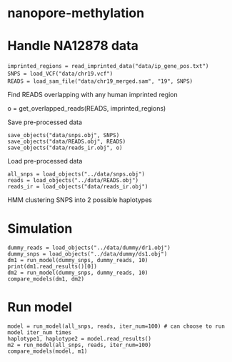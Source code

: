 # nanopore-methylation

# Handle NA12878 data

	imprinted_regions = read_imprinted_data("data/ip_gene_pos.txt")　　
	SNPS = load_VCF("data/chr19.vcf")　　
	READS = load_sam_file("data/chr19_merged.sam", "19", SNPS)　　

Find READS overlapping with any human imprinted region

o = get_overlapped_reads(READS, imprinted_regions)

Save pre-processed data

	save_objects("data/snps.obj", SNPS)
	save_objects("data/READS.obj", READS)
	save_objects("data/reads_ir.obj", o)

Load pre-processed data
	
	all_snps = load_objects("../data/snps.obj")
	reads = load_objects("../data/READS.obj")
	reads_ir = load_objects("data/reads_ir.obj")

HMM clustering SNPS into 2 possible haplotypes

# Simulation
	dummy_reads = load_objects("../data/dummy/dr1.obj")
	dummy_snps = load_objects("../data/dummy/ds1.obj")
	dm1 = run_model(dummy_snps, dummy_reads, 10)
	print(dm1.read_results()[0])
	dm2 = run_model(dummy_snps, dummy_reads, 10)
	compare_models(dm1, dm2)

  # Run model
  
	model = run_model(all_snps, reads, iter_num=100) # can choose to run model iter_num times
	haplotype1, haplotype2 = model.read_results()
	m2 = run_model(all_snps, reads, iter_num=100)
	compare_models(model, m1)
